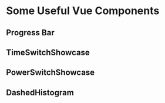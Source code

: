 <script lang="ts" setup>
import ProgressBarShowcase from './ProgressBarShowcase.vue'
import TimeSwitchShowcase from './TimeSwitchShowcase.vue'
import PowerSwitchShowcase from './PowerSwitchShowcase.vue'
import DashedHistogramShowcase from './DashedHistogramShowcase.vue'
  
</script>
# Some Useful Vue Components

## Progress Bar
<ProgressBarShowcase />

## TimeSwitchShowcase
<TimeSwitchShowcase />

## PowerSwitchShowcase
<PowerSwitchShowcase />

## DashedHistogram
<DashedHistogramShowcase />